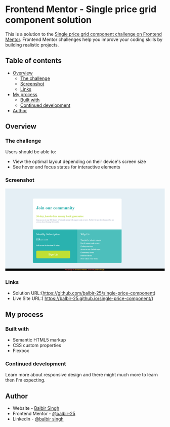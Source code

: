 # Frontend Mentor - Single price grid component solution

This is a solution to the [Single price grid component challenge on Frontend Mentor](https://www.frontendmentor.io/challenges/single-price-grid-component-5ce41129d0ff452fec5abbbc). Frontend Mentor challenges help you improve your coding skills by building realistic projects. 

## Table of contents

- [Overview](#overview)
  - [The challenge](#the-challenge)
  - [Screenshot](#screenshot)
  - [Links](#links)
- [My process](#my-process)
  - [Built with](#built-with)
  - [Continued development](#continued-development)
- [Author](#author)

## Overview

### The challenge

Users should be able to:

- View the optimal layout depending on their device's screen size
- See hover and focus states for interactive elements

### Screenshot

![](./images/screenshot.png)

### Links

- Solution URL:(https://github.com/balbir-25/single-price-component)
- Live Site URL:( https://balbir-25.github.io/single-price-component/)

## My process

### Built with

- Semantic HTML5 markup
- CSS custom properties
- Flexbox


### Continued development

Learn more about responsive design and there might much more to learn then I'm  expecting.

## Author

- Website - [Balbir Singh](http://balbir-portfolio.liveblog365.com/)
- Frontend Mentor - [@balbir-25](https://www.frontendmentor.io/profile/balbir-25)
- Linkedin - [@balbir singh](https://www.linkedin.com/in/balbir-singh-021819b6/)